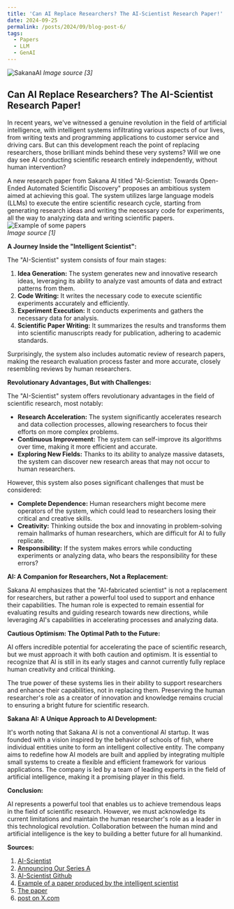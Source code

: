```yaml
---
title: 'Can AI Replace Researchers? The AI-Scientist Research Paper!'
date: 2024-09-25
permalink: /posts/2024/09/blog-post-6/
tags:
  - Papers
  - LLM
  - GenAI
---
```

![SakanaAI](https://github.com/SakanaAI/AI-Scientist/raw/main/docs/anim-ai-scientist.gif)
*Image source [3]* 

## Can AI Replace Researchers? The AI-Scientist Research Paper!

In recent years, we've witnessed a genuine revolution in the field of artificial intelligence, with intelligent systems infiltrating various aspects of our lives, from writing texts and programming applications to customer service and driving cars. But can this development reach the point of replacing researchers, those brilliant minds behind these very systems? Will we one day see AI conducting scientific research entirely independently, without human intervention?

A new research paper from Sakana AI titled "AI-Scientist: Towards Open-Ended Automated Scientific Discovery" proposes an ambitious system aimed at achieving this goal. The system utilizes large language models (LLMs) to execute the entire scientific research cycle, starting from generating research ideas and writing the necessary code for experiments, all the way to analyzing data and writing scientific papers.
![Example of some papers](https://sakana.ai/assets/ai-scientist/adaptive_dual_scale_denoising.jpeg)  
*Image source [1]*

**A Journey Inside the "Intelligent Scientist":**

The "AI-Scientist" system consists of four main stages:

1. **Idea Generation:** The system generates new and innovative research ideas, leveraging its ability to analyze vast amounts of data and extract patterns from them.
2. **Code Writing:** It writes the necessary code to execute scientific experiments accurately and efficiently.
3. **Experiment Execution:** It conducts experiments and gathers the necessary data for analysis.
4. **Scientific Paper Writing:** It summarizes the results and transforms them into scientific manuscripts ready for publication, adhering to academic standards.

Surprisingly, the system also includes automatic review of research papers, making the research evaluation process faster and more accurate, closely resembling reviews by human researchers.

**Revolutionary Advantages, But with Challenges:**

The "AI-Scientist" system offers revolutionary advantages in the field of scientific research, most notably:

* **Research Acceleration:** The system significantly accelerates research and data collection processes, allowing researchers to focus their efforts on more complex problems.
* **Continuous Improvement:** The system can self-improve its algorithms over time, making it more efficient and accurate.
* **Exploring New Fields:** Thanks to its ability to analyze massive datasets, the system can discover new research areas that may not occur to human researchers.

However, this system also poses significant challenges that must be considered:

* **Complete Dependence:** Human researchers might become mere operators of the system, which could lead to researchers losing their critical and creative skills.
* **Creativity:** Thinking outside the box and innovating in problem-solving remain hallmarks of human researchers, which are difficult for AI to fully replicate.
* **Responsibility:** If the system makes errors while conducting experiments or analyzing data, who bears the responsibility for these errors?

**AI: A Companion for Researchers, Not a Replacement:**

Sakana AI emphasizes that the "AI-fabricated scientist" is not a replacement for researchers, but rather a powerful tool used to support and enhance their capabilities. The human role is expected to remain essential for evaluating results and guiding research towards new directions, while leveraging AI's capabilities in accelerating processes and analyzing data.

**Cautious Optimism: The Optimal Path to the Future:**

AI offers incredible potential for accelerating the pace of scientific research, but we must approach it with both caution and optimism. It is essential to recognize that AI is still in its early stages and cannot currently fully replace human creativity and critical thinking.

The true power of these systems lies in their ability to support researchers and enhance their capabilities, not in replacing them. Preserving the human researcher's role as a creator of innovation and knowledge remains crucial to ensuring a bright future for scientific research.

**Sakana AI: A Unique Approach to AI Development:**

It's worth noting that Sakana AI is not a conventional AI startup. It was founded with a vision inspired by the behavior of schools of fish, where individual entities unite to form an intelligent collective entity. The company aims to redefine how AI models are built and applied by integrating multiple small systems to create a flexible and efficient framework for various applications. The company is led by a team of leading experts in the field of artificial intelligence, making it a promising player in this field.

**Conclusion:**

AI represents a powerful tool that enables us to achieve tremendous leaps in the field of scientific research. However, we must acknowledge its current limitations and maintain the human researcher's role as a leader in this technological revolution. Collaboration between the human mind and artificial intelligence is the key to building a better future for all humankind.

**Sources:**
1. [AI-Scientist]("https://sakana.ai/ai-scientist/")
2. [Announcing Our Series A]("https://sakana.ai/series-a/")
3. [AI-Scientist Github]("https://github.com/SakanaAI/AI-Scientist")
4. [Example of a paper produced by the intelligent scientist]("https://sakana.ai/assets/ai-scientist/adaptive_dual_scale_denoising.pdf")
5. [The paper]("https://arxiv.org/abs/2408.06292")
6. [post on X.com]("https://x.com/SakanaAILabs/status/1823178623513239992")